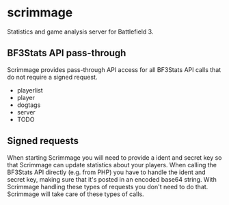 scrimmage
=========

Statistics and game analysis server for Battlefield 3.

BF3Stats API pass-through
-------------------------
Scrimmage provides pass-through API access for all BF3Stats API calls
that do not require a signed request.

* playerlist
* player
* dogtags
* server
* TODO

Signed requests
---------------
When starting Scrimmage you will need to provide a ident and secret
key so that Scrimmage can update statistics about your players. When
calling the BF3Stats API directly (e.g. from PHP) you have to handle
the ident and secret key, making sure that it's posted in an encoded
base64 string. With Scrimmage handling these types of requests you don't
need to do that. Scrimmage will take care of these types of calls.